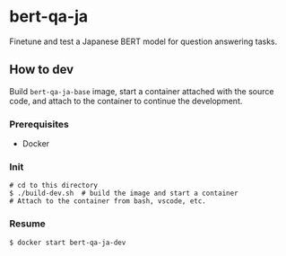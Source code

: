 # bert-qa-ja

Finetune and test a Japanese BERT model for question answering tasks.

## How to dev

Build `bert-qa-ja-base` image, start a container attached with the source code, 
and attach to the container to continue the development.

### Prerequisites

- Docker

### Init

```
# cd to this directory
$ ./build-dev.sh  # build the image and start a container
# Attach to the container from bash, vscode, etc.
```

### Resume

```
$ docker start bert-qa-ja-dev
```